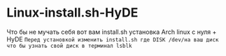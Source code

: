 # Linux-install.sh-HyDE
Что бы не мучать себя вот вам install.sh установка Arch linux с нуля + HyDE
``` Перед установкой изменить install.sh где DISK /dev/на ваш диск что бы узнать свой диск в терминал lsblk ```
